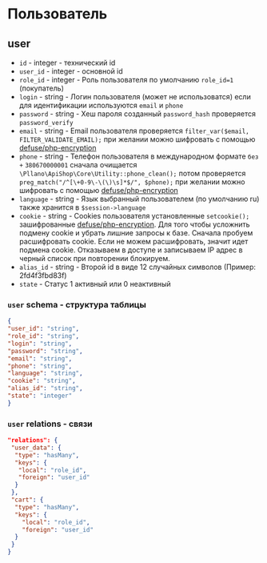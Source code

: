 # Пользователь
## user
- `id` - integer - технический id
- `user_id` - integer - основной id
- `role_id` - integer - Роль пользователя по умолчанию `role_id=1` (покупатель)
- `login` - string - Логин пользователя (может не использоватся) если для идентификации используются `email` и `phone`
- `password` - string - Хеш пароля созданный `password_hash` проверяется `password_verify`
- `email` - string - Email пользователя проверяется `filter_var($email, FILTER_VALIDATE_EMAIL);` при желании можно шифровать с помощью [defuse/php-encryption](https://github.com/defuse/php-encryption)
- `phone` - string - Телефон пользователя в международном формате `без +` `380670000001` сначала очищается `\Pllano\ApiShop\Core\Utility::phone_clean();`  потом проверяется `preg_match("/^[\+0-9\-\(\)\s]*$/", $phone);` при желании можно шифровать с помощью [defuse/php-encryption](https://github.com/defuse/php-encryption)
- `language` - string - Язык выбранный пользователем (по умолчанию ru) также хранится в `$session->language`
- `cookie` - string - Cookies пользователя установленные `setcookie();` зашифрованные [defuse/php-encryption](https://github.com/defuse/php-encryption). Для того чтобы усложнить подмену cookie и убрать лишние запросы к базе. Сначала пробуем расшифровать cookie. Если не можем расшифровать, значит идет подмена cookie. Отказываем в доступе и записываем IP адрес в черный список при повторении блокируем.
- `alias_id` - string - Второй id в виде 12 случайных символов (Пример: 2fd4f3fbd83f)
- `state` - Статус 1 активный или 0 неактивный

### `user` schema - структура таблицы
```json
{
"user_id": "string",
"role_id": "string",
"login": "string",
"password": "string",
"email": "string",
"phone": "string",
"language": "string",
"cookie": "string",
"alias_id": "string",
"state": "integer"
}
```
### `user` relations - связи
```json
"relations": {
 "user_data": {
  "type": "hasMany",
  "keys": {
   "local": "role_id",
   "foreign": "user_id"
  }
 },
 "cart": {
  "type": "hasMany",
  "keys": {
    "local": "role_id",
    "foreign": "user_id"
  }
 }
}
```
